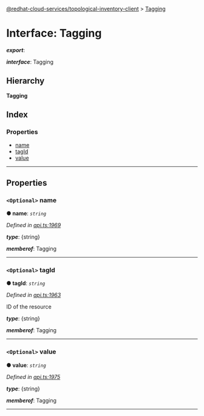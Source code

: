 [@redhat-cloud-services/topological-inventory-client](../README.md) > [Tagging](../interfaces/tagging.md)

# Interface: Tagging

*__export__*: 

*__interface__*: Tagging

## Hierarchy

**Tagging**

## Index

### Properties

* [name](tagging.md#name)
* [tagId](tagging.md#tagid)
* [value](tagging.md#value)

---

## Properties

<a id="name"></a>

### `<Optional>` name

**● name**: *`string`*

*Defined in [api.ts:1969](https://github.com/RedHatInsights/javascript-clients/blob/master/packages/topological-inventory/api.ts#L1969)*

*__type__*: {string}

*__memberof__*: Tagging

___
<a id="tagid"></a>

### `<Optional>` tagId

**● tagId**: *`string`*

*Defined in [api.ts:1963](https://github.com/RedHatInsights/javascript-clients/blob/master/packages/topological-inventory/api.ts#L1963)*

ID of the resource

*__type__*: {string}

*__memberof__*: Tagging

___
<a id="value"></a>

### `<Optional>` value

**● value**: *`string`*

*Defined in [api.ts:1975](https://github.com/RedHatInsights/javascript-clients/blob/master/packages/topological-inventory/api.ts#L1975)*

*__type__*: {string}

*__memberof__*: Tagging

___

